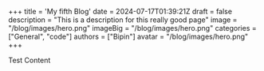 +++
title = 'My fifth Blog'
date = 2024-07-17T01:39:21Z
draft = false
description = "This is a description for this really good page"
image = "/blog/images/hero.png"
imageBig = "/blog/images/hero.png"
categories = ["General", "code"]
authors = ["Bipin"]
avatar = "/blog/images/hero.png"
+++

Test Content

